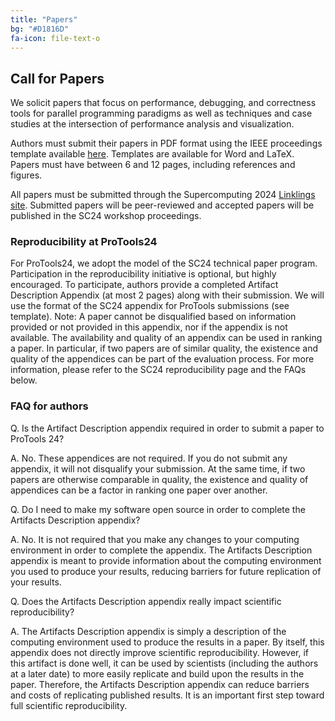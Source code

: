 ```yaml
---
title: "Papers"
bg: "#D1816D"
fa-icon: file-text-o
---
```


## Call for Papers

We solicit papers that focus on performance, debugging, and correctness tools
for parallel programming paradigms as well as techniques and case studies at
the intersection of performance analysis and visualization.

Authors must submit their papers in PDF format using the IEEE proceedings
template available [here](https://www.ieee.org/conferences/publishing/templates.html).
Templates are available for Word and LaTeX. 
Papers must have between 6 and 12 pages, including references and figures.

All papers must be submitted through the Supercomputing 2024 [Linklings site](https://submissions.supercomputing.org/).
Submitted papers will be peer-reviewed and accepted papers will be published
in the SC24 workshop proceedings.


### Reproducibility at ProTools24

For ProTools24, we adopt the model of the SC24 technical paper program. Participation in the reproducibility initiative is optional, but highly encouraged. To participate, authors provide a completed Artifact Description Appendix (at most 2 pages) along with their submission. We will use the format of the SC24 appendix for ProTools submissions (see template).
Note: A paper cannot be disqualified based on information provided or not provided in this appendix, nor if the appendix is not available. The availability and quality of an appendix can be used in ranking a paper. In particular, if two papers are of similar quality, the existence and quality of the appendices can be part of the evaluation process.
For more information, please refer to the SC24 reproducibility page and the FAQs below.

### FAQ for authors

Q. Is the Artifact Description appendix required in order to submit a paper to ProTools 24?

A. No. These appendices are not required. If you do not submit any appendix, it will not disqualify your submission. At the same time, if two papers are otherwise comparable in quality, the existence and quality of appendices can be a factor in ranking one paper over another.

Q. Do I need to make my software open source in order to complete the Artifacts Description appendix?

A. No. It is not required that you make any changes to your computing environment in order to complete the appendix. The Artifacts Description appendix is meant to provide information about the computing environment you used to produce your results, reducing barriers for future replication of your results.

Q. Does the Artifacts Description appendix really impact scientific reproducibility?

A. The Artifacts Description appendix is simply a description of the computing environment used to produce the results in a paper. By itself, this appendix does not directly improve scientific reproducibility. However, if this artifact is done well, it can be used by scientists (including the authors at a later date) to more easily replicate and build upon the results in the paper. Therefore, the Artifacts Description appendix can reduce barriers and costs of replicating published results. It is an important first step toward full scientific reproducibility.
